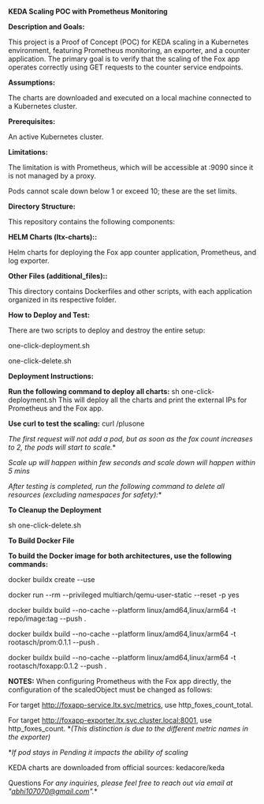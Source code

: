 **KEDA Scaling POC with Prometheus Monitoring**

**Description and Goals:**

This project is a Proof of Concept (POC) for KEDA scaling in a Kubernetes environment, featuring Prometheus monitoring, an exporter, and a counter application. The primary goal is to verify that the scaling of the Fox app operates correctly using GET requests to the counter service endpoints.

**Assumptions:**

The charts are downloaded and executed on a local machine connected to a Kubernetes cluster.

**Prerequisites:**

An active Kubernetes cluster.

**Limitations:**

The limitation is with Prometheus, which will be accessible at <Load-Balancer>:9090 since it is not managed by a proxy.

Pods cannot scale down below 1 or exceed 10; these are the set limits.

**Directory Structure:**

This repository contains the following components:

**HELM Charts (ltx-charts)::**

Helm charts for deploying the Fox app counter application, Prometheus, and log exporter.

**Other Files (additional_files)::**

 This directory contains Dockerfiles and other scripts, with each application organized in its respective folder.

**How to Deploy and Test:**

There are two scripts to deploy and destroy the entire setup:

one-click-deployment.sh

one-click-delete.sh

**Deployment Instructions:**

**Run the following command to deploy all charts:**
sh one-click-deployment.sh
This will deploy all the charts and print the external IPs for Prometheus and the Fox app.

**Use curl to test the scaling:**
curl <External-IP>/plusone

*The first request will not add a pod, but as soon as the fox count increases to 2, the pods will start to scale.**

*Scale up will happen within few seconds and scale down will happen within 5 mins*

*After testing is completed, run the following command to delete all resources (excluding namespaces for safety):**

**To Cleanup the Deployment**

sh one-click-delete.sh

**To Build Docker File**

**To build the Docker image for both architectures, use the following commands:**


docker buildx create --use     

docker run --rm --privileged multiarch/qemu-user-static --reset -p yes

docker buildx build --no-cache --platform linux/amd64,linux/arm64 -t repo/image:tag --push .

docker buildx build --no-cache  --platform linux/amd64,linux/arm64 -t rootasch/prom:0.1.1 --push .

docker buildx build --no-cache  --platform linux/amd64,linux/arm64 -t rootasch/foxapp:0.1.2 --push .



**NOTES:**
When configuring Prometheus with the Fox app directly, the configuration of the scaledObject must be changed as follows:

For target http://foxapp-service.ltx.svc/metrics, use http_foxes_count_total.

For target http://foxapp-exporter.ltx.svc.cluster.local:8001, use http_foxes_count.
**(This distinction is due to the different metric names in the exporter)*

**If pod stays in Pending it impacts the ability of scaling*


KEDA charts are downloaded from official sources: kedacore/keda



Questions
*For any inquiries, please feel free to reach out via email at "abhi107070@gmail.com".**
